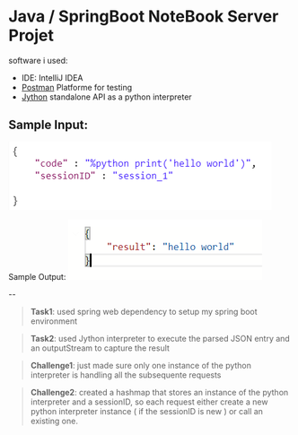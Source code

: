 # Java / SpringBoot NoteBook Server Projet
software i used: 
- IDE: IntelliJ IDEA
- [Postman](https://www.getpostman.com/) Platforme for testing
- [Jython](https://www.jython.org/download.html) standalone API as a python interpreter

Sample Input: 
--
![input](https://github.com/AchrafLance/interpreter/blob/master/sample_input.png)

Sample Output:
![output](https://github.com/AchrafLance/interpreter/blob/master/sample_output.png)

--

>**Task1**: 
used spring web dependency to setup my spring boot environment

>**Task2**: 
used Jython interpreter to execute the parsed JSON entry and an outputStream to capture the result 

>**Challenge1**: 
just made sure only one instance of the python interpreter is handling all the subsequente requests 

>**Challenge2**: 
created a hashmap that stores an instance of the python interpreter and a sessionID, so each 
request either create a new python interpreter instance ( if the sessionID is new ) or call an existing one.
